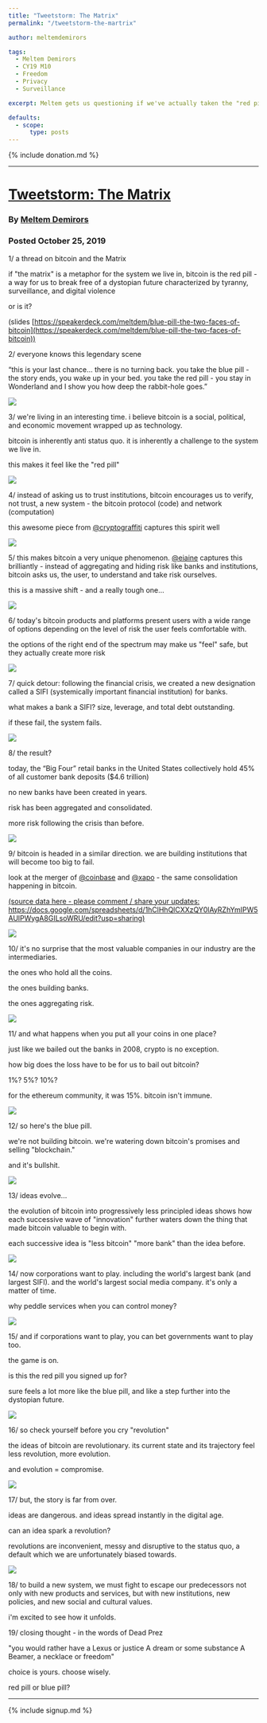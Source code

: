 ```yaml
---
title: "Tweetstorm: The Matrix"
permalink: "/tweetstorm-the-martrix" 

author: meltemdemirors

tags:
  - Meltem Demirors
  - CY19 M10
  - Freedom
  - Privacy
  - Surveillance

excerpt: Meltem gets us questioning if we've actually taken the "red pill". Posted October 25, 2019.

defaults:
  - scope:
      type: posts
---
```


{% include donation.md %}

***

# [Tweetstorm: The Matrix](https://twitter.com/Melt_Dem/status/1187801983605805056)
### By [Meltem Demirors](https://twitter.com/Melt_Dem)
### Posted October 25, 2019

1/ a thread on bitcoin and the Matrix

if "the matrix" is a metaphor for the system we live in, bitcoin is the red pill - a way for us to break free of a dystopian future characterized by tyranny, surveillance, and digital violence

or is it?

(slides [https://speakerdeck.com/meltdem/blue-pill-the-two-faces-of-bitcoin](https://speakerdeck.com/meltdem/blue-pill-the-two-faces-of-bitcoin))

2/ everyone knows this legendary scene

“this is your last chance... there is no turning back. you take the blue pill - the story ends, you wake up in your bed. you take the red pill - you stay in Wonderland and I show you how deep the rabbit-hole goes.”

![](/assets/images/cy19/cy19m10/md1.png)

3/ we're living in an interesting time. i believe bitcoin is a social, political, and economic movement wrapped up as technology. 

bitcoin is inherently anti status quo. it is inherently a challenge to the system we live in. 

this makes it feel like the "red pill"

![](/assets/images/cy19/cy19m10/md2.png)

4/ instead of asking us to trust institutions, bitcoin encourages us to verify, not trust, a new system - the bitcoin protocol (code) and network (computation)

this awesome piece from [@cryptograffiti](https://twitter.com/cryptograffiti) captures this spirit well

![](/assets/images/cy19/cy19m10/md3.png)

5/ this makes bitcoin a very unique phenomenon. [@eiaine](https://twitter.com/eiaine) captures this brilliantly - instead of aggregating and hiding risk like banks and institutions, bitcoin asks us, the user, to understand and take risk ourselves.

this is a massive shift - and a really tough one...

![](/assets/images/cy19/cy19m10/md4.png)

6/ today's bitcoin products and platforms present users with a wide range of options depending on the level of risk the user feels comfortable with.

the options of the right end of the spectrum may make us "feel" safe, but they actually create more risk

![](/assets/images/cy19/cy19m10/md5.png)

7/ quick detour: following the financial crisis, we created a new designation called a SIFI (systemically important financial institution) for banks.

what makes a bank a SIFI? size, leverage, and total debt outstanding.

if these fail, the system fails.

![](/assets/images/cy19/cy19m10/md6.png)

8/ the result?

today, the “Big Four” retail banks in the United States collectively hold 45% of all customer bank deposits ($4.6 trillion)

no new banks have been created in years. 

risk has been aggregated and consolidated.

more risk following the crisis than before.

![](/assets/images/cy19/cy19m10/md7.png)

9/ bitcoin is headed in a similar direction. we are building institutions that will become too big to fail.

look at the merger of [@coinbase](https://twitter.com/coinbase) and [@xapo](https://twitter.com/xapo) - the same consolidation happening in bitcoin.

[(source data here - please comment / share your updates: https://docs.google.com/spreadsheets/d/1hClHhQlCXXzQY0lAyRZhYmIPW5AUlPWygA8GILsoWRU/edit?usp=sharing)](https://t.co/T2DaQfIxMQ?amp=1)

![](/assets/images/cy19/cy19m10/md8.png)

10/ it's no surprise that the most valuable companies in our industry are the intermediaries. 

the ones who hold all the coins.

the ones building banks.

the ones aggregating risk.

![](/assets/images/cy19/cy19m10/md9.png)

11/ and what happens when you put all your coins in one place? 

just like we bailed out the banks in 2008, crypto is no exception.

how big does the loss have to be for us to bail out bitcoin?

1%? 5%? 10%?

for the ethereum community, it was 15%. bitcoin isn't immune.

![](/assets/images/cy19/cy19m10/md10.png)

12/ so here's the blue pill. 

we're not building bitcoin. we're watering down bitcoin's promises and selling "blockchain."

and it's bullshit.

![](/assets/images/cy19/cy19m10/md11.png)

13/ ideas evolve...

the evolution of bitcoin into progressively less principled ideas shows how each successive wave of "innovation" further waters down the thing that made bitcoin valuable to begin with.

each successive idea is "less bitcoin" "more bank" than the idea before.

![](/assets/images/cy19/cy19m10/md12.png)

14/ now corporations want to play. including the world's largest bank (and largest SIFI). and the world's largest social media company. it's only a matter of time. 

why peddle services when you can control money?

![](/assets/images/cy19/cy19m10/md13.png)

15/ and if corporations want to play, you can bet governments want to play too. 

the game is on. 

is this the red pill you signed up for?

sure feels a lot more like the blue pill, and like a step further into the dystopian future.

![](/assets/images/cy19/cy19m10/md14.png)

16/ so check yourself before you cry "revolution"

the ideas of bitcoin are revolutionary. its current state and its trajectory feel less revolution, more evolution. 

and evolution = compromise.

![](/assets/images/cy19/cy19m10/md15.png)

17/ but, the story is far from over. 

ideas are dangerous. and ideas spread instantly in the digital age.

can an idea spark a revolution?

revolutions are inconvenient, messy and disruptive to the status quo, a default which we are unfortunately biased towards.

![](/assets/images/cy19/cy19m10/md16.png)

18/ to build a new system, we must fight to escape our predecessors not only with new products and services, but with new institutions, new policies, and new social and cultural values.

i'm excited to see how it unfolds.

19/ closing thought - in the words of Dead Prez

"you would rather have a Lexus or justice
A dream or some substance
A Beamer, a necklace or freedom"

choice is yours. choose wisely.

red pill or blue pill?

***

{% include signup.md %}